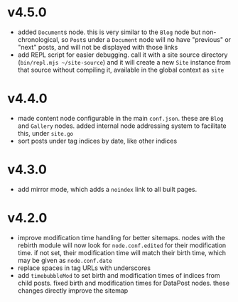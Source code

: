 # v4.5.0
* added `Document`s node. this is very similar to the `Blog`
  node but non-chronological, so `Post`s under a `Document` node will no have
  "previous" or "next" posts, and will not be displayed with those links
* add REPL script for easier debugging. call it with a site
  source directory (`bin/repl.mjs ~/site-source`) and it will create a new
  `Site` instance from that source without compiling it, available in the global
  context as `site`

# v4.4.0
* made content node configurable in the main `conf.json`. these
  are `Blog` and `Gallery` nodes. added internal node addressing system to
  facilitate this, under `site.go`
* sort posts under tag indices by date, like other indices

# v4.3.0
* add mirror mode, which adds a `noindex` link to all built
  pages.

# v4.2.0
* improve modification time handling for better sitemaps. nodes
  with the rebirth module will now look for `node.conf.edited` for their
  modification time. if not set, their modification time will match their birth
  time, which may be given as `node.conf.date`
* replace spaces in tag URLs with underscores
* add `timebubbleMod` to set birth and modification times of
  indices from child posts. fixed birth and modification times for DataPost
  nodes. these changes directly improve the sitemap
